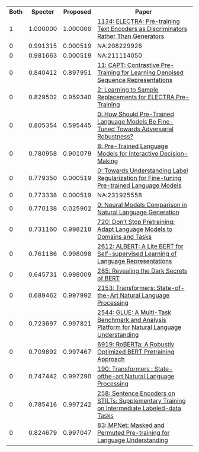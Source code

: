 <html><table><tr>
<th>Both</th>
<th>Specter</th>
<th>Proposed</th>
<th>Paper</th>
</tr>
<tr>
<td>1</td>
<td>1.000000</td>
<td>1.000000</td>
<td><a href="https://www.semanticscholar.org/paper/756810258e3419af76aff38c895c20343b0602d0">1134: ELECTRA: Pre-training Text Encoders as Discriminators Rather Than Generators</a></td>
</tr>
<tr>
<td>0</td>
<td>0.991315</td>
<td>0.000519</td>
<td>NA:208229926</td>
</tr>
<tr>
<td>0</td>
<td>0.981663</td>
<td>0.000519</td>
<td>NA:211114050</td>
</tr>
<tr>
<td>0</td>
<td>0.840412</td>
<td>0.897951</td>
<td><a href="https://www.semanticscholar.org/paper/d9b7620f9b9653ada1a7ce36b0d6617f5979fff2">11: CAPT: Contrastive Pre-Training for Learning Denoised Sequence Representations</a></td>
</tr>
<tr>
<td>0</td>
<td>0.829502</td>
<td>0.959340</td>
<td><a href="https://www.semanticscholar.org/paper/077108a733f9b505437d404bf44d85a5858a434f">2: Learning to Sample Replacements for ELECTRA Pre-Training</a></td>
</tr>
<tr>
<td>0</td>
<td>0.805354</td>
<td>0.595445</td>
<td><a href="https://www.semanticscholar.org/paper/a4f533f2b7d77b667e1f05b210924ec7c90cc5d1">0: How Should Pre-Trained Language Models Be Fine-Tuned Towards Adversarial Robustness?</a></td>
</tr>
<tr>
<td>0</td>
<td>0.780958</td>
<td>0.901079</td>
<td><a href="https://www.semanticscholar.org/paper/54139d3e04d1d78f26cee9494423c1718160a434">8: Pre-Trained Language Models for Interactive Decision-Making</a></td>
</tr>
<tr>
<td>0</td>
<td>0.779350</td>
<td>0.000519</td>
<td><a href="https://www.semanticscholar.org/paper/70a44c65710086eab9de00071fda466bb724b6b4">0: Towards Understanding Label Regularization for Fine-tuning Pre-trained Language Models</a></td>
</tr>
<tr>
<td>0</td>
<td>0.773338</td>
<td>0.000519</td>
<td>NA:231925558</td>
</tr>
<tr>
<td>0</td>
<td>0.770138</td>
<td>0.025902</td>
<td><a href="https://www.semanticscholar.org/paper/b92a67109e990f850d02a62e9aa4812dc61eb78b">0: Neural Models Comparison in Natural Language Generation</a></td>
</tr>
<tr>
<td>0</td>
<td>0.731160</td>
<td>0.998218</td>
<td><a href="https://www.semanticscholar.org/paper/e816f788767eec6a8ef0ea9eddd0e902435d4271">720: Don’t Stop Pretraining: Adapt Language Models to Domains and Tasks</a></td>
</tr>
<tr>
<td>0</td>
<td>0.761186</td>
<td>0.998098</td>
<td><a href="https://www.semanticscholar.org/paper/7a064df1aeada7e69e5173f7d4c8606f4470365b">2612: ALBERT: A Lite BERT for Self-supervised Learning of Language Representations</a></td>
</tr>
<tr>
<td>0</td>
<td>0.645731</td>
<td>0.998009</td>
<td><a href="https://www.semanticscholar.org/paper/d78aed1dac6656affa4a04cbf225ced11a83d103">285: Revealing the Dark Secrets of BERT</a></td>
</tr>
<tr>
<td>0</td>
<td>0.689462</td>
<td>0.997992</td>
<td><a href="https://www.semanticscholar.org/paper/af3f67b6639a50fd094e1467a2f3b6b8fef7c7c2">2153: Transformers: State-of-the-Art Natural Language Processing</a></td>
</tr>
<tr>
<td>0</td>
<td>0.723697</td>
<td>0.997821</td>
<td><a href="https://www.semanticscholar.org/paper/93b8da28d006415866bf48f9a6e06b5242129195">2544: GLUE: A Multi-Task Benchmark and Analysis Platform for Natural Language Understanding</a></td>
</tr>
<tr>
<td>0</td>
<td>0.709892</td>
<td>0.997467</td>
<td><a href="https://www.semanticscholar.org/paper/077f8329a7b6fa3b7c877a57b81eb6c18b5f87de">6919: RoBERTa: A Robustly Optimized BERT Pretraining Approach</a></td>
</tr>
<tr>
<td>0</td>
<td>0.747442</td>
<td>0.997290</td>
<td><a href="https://www.semanticscholar.org/paper/bbde0f942a2541437e3edd55941ddafba6c5adb0">190: Transformers : State-ofthe-art Natural Language Processing</a></td>
</tr>
<tr>
<td>0</td>
<td>0.785416</td>
<td>0.997242</td>
<td><a href="https://www.semanticscholar.org/paper/b47381e04739ea3f392ba6c8faaf64105493c196">258: Sentence Encoders on STILTs: Supplementary Training on Intermediate Labeled-data Tasks</a></td>
</tr>
<tr>
<td>0</td>
<td>0.824679</td>
<td>0.997047</td>
<td><a href="https://www.semanticscholar.org/paper/0e002114cd379efaca0ec5cda6d262b5fe0be104">83: MPNet: Masked and Permuted Pre-training for Language Understanding</a></td>
</tr>
</table></html>
